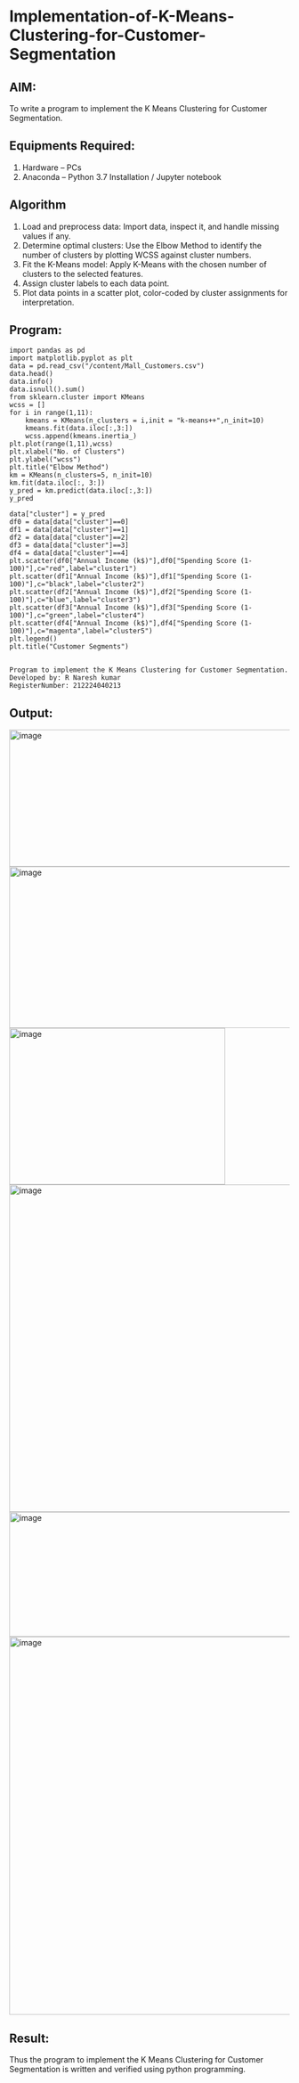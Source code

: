 # Implementation-of-K-Means-Clustering-for-Customer-Segmentation

## AIM:
To write a program to implement the K Means Clustering for Customer Segmentation.

## Equipments Required:
1. Hardware – PCs
2. Anaconda – Python 3.7 Installation / Jupyter notebook

## Algorithm
1. Load and preprocess data: Import data, inspect it, and handle missing values if any.
2. Determine optimal clusters: Use the Elbow Method to identify the number of clusters by plotting WCSS against cluster numbers.
3. Fit the K-Means model: Apply K-Means with the chosen number of clusters to the selected features.
4. Assign cluster labels to each data point.
5. Plot data points in a scatter plot, color-coded by cluster assignments for interpretation.
## Program:
```
import pandas as pd
import matplotlib.pyplot as plt
data = pd.read_csv("/content/Mall_Customers.csv")
data.head()
data.info()
data.isnull().sum()
from sklearn.cluster import KMeans
wcss = []
for i in range(1,11):
    kmeans = KMeans(n_clusters = i,init = "k-means++",n_init=10)
    kmeans.fit(data.iloc[:,3:])
    wcss.append(kmeans.inertia_)
plt.plot(range(1,11),wcss)
plt.xlabel("No. of Clusters")
plt.ylabel("wcss")
plt.title("Elbow Method")
km = KMeans(n_clusters=5, n_init=10)
km.fit(data.iloc[:, 3:])
y_pred = km.predict(data.iloc[:,3:])
y_pred

data["cluster"] = y_pred
df0 = data[data["cluster"]==0]
df1 = data[data["cluster"]==1]
df2 = data[data["cluster"]==2]
df3 = data[data["cluster"]==3]
df4 = data[data["cluster"]==4]
plt.scatter(df0["Annual Income (k$)"],df0["Spending Score (1-100)"],c="red",label="cluster1")
plt.scatter(df1["Annual Income (k$)"],df1["Spending Score (1-100)"],c="black",label="cluster2")
plt.scatter(df2["Annual Income (k$)"],df2["Spending Score (1-100)"],c="blue",label="cluster3")
plt.scatter(df3["Annual Income (k$)"],df3["Spending Score (1-100)"],c="green",label="cluster4")
plt.scatter(df4["Annual Income (k$)"],df4["Spending Score (1-100)"],c="magenta",label="cluster5")
plt.legend()
plt.title("Customer Segments")
```
```

Program to implement the K Means Clustering for Customer Segmentation.
Developed by: R Naresh kumar
RegisterNumber: 212224040213

```

## Output:
<img width="812" height="246" alt="image" src="https://github.com/user-attachments/assets/76246857-b9e4-43ce-bfa3-c5a287e0ee8c" />

<img width="710" height="290" alt="image" src="https://github.com/user-attachments/assets/9c41e1e9-cf8f-46ea-b5f2-aa7e06725a40" />

<img width="388" height="281" alt="image" src="https://github.com/user-attachments/assets/3107fe44-ed98-4466-b3d3-9482ea62943a" />

<img width="813" height="588" alt="image" src="https://github.com/user-attachments/assets/de683306-c3d4-4e9f-a139-52e37eecc1af" />

<img width="786" height="224" alt="image" src="https://github.com/user-attachments/assets/1af5a655-c0f5-4e3e-bd43-2227e41a934e" />

<img width="954" height="679" alt="image" src="https://github.com/user-attachments/assets/b6472814-1d63-4915-aaa5-d67ac6181c74" />



## Result:
Thus the program to implement the K Means Clustering for Customer Segmentation is written and verified using python programming.
